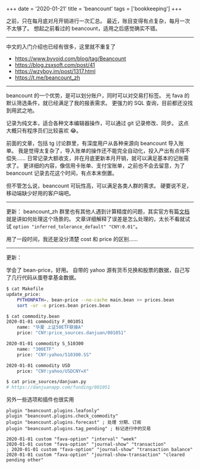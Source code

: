 +++
date = '2020-01-21'
title = 'beancount'
tags = ['bookkeeping']
+++

之前，只在每月底对月开销进行一次汇总。
最近，账目变得有点复杂，每月一次不太够了。
想起之前看过的 beancount，适用之后感觉确实不错。

---

中文的入门介绍也已经有很多，这里就不重复了

- https://www.byvoid.com/blog/tag/Beancount
- https://blog.zsxsoft.com/post/41
- https://wzyboy.im/post/1317.html
- <https://t.me/beancount_zh>

---

beancount 的一个优势，是可以划分账户，同时可以对交易打标签。
光 fava 的默认筛选条件，就已经满足了我的报表需求。
更强力的 SQL 查询，目前都还没找到用武之地。

记录为纯文本，适合各种文本编辑器操作，可以通过 git 记录修改、同步。
这点大概只有程序员们比较喜欢 😂。

前面的文章，包括 tg 讨论群里，有深度用户从各种来源向 beancount 导入账单。
我是觉得太复杂了，导入账单的操作还不能完全自动化，投入产出有点得不偿失……
日常记录大额收支，并在月底更新本月开销，就可以满足基本的记账需求了。
更详细的内容，像信用卡账单、支付宝账单，之前也不会去留意，为了 beancount 记录去花这个时间，有点本末倒置。

但不管怎么说，beancount 可玩性高，可以满足各类人群的需求。
硬要说不足，移动端缺少好用的客户端吧。

---

更新：
beancount_zh 群里也有其他人遇到计算精度的问题，其实官方有篇[文档](http://furius.ca/beancount/doc/tolerances)就是讲如何处理这个场景的。
文章详细解释了误差是怎么处理的，太长不看就试试 `option "inferred_tolerance_default" "CNY:0.01"`。

用了一段时间，我还是没分清楚 cost 和 price 的区别……

---

更新：

学会了 bean-price，好用。
自带的 yahoo 源有货币兑换和股票的数据，自己写了几行代码从蛋卷拿基金数据。

```bash
$ cat Makefile
update_price:
	PYTHONPATH=. bean-price --no-cache main.bean >> prices.bean
	sort -ur -o prices.bean prices.bean

$ cat commodity.bean
2020-01-01 commodity F_001051
    name: "华夏 上证50ETF联接A"
    price: "CNY:price_sources.danjuan/001051"

2020-01-01 commodity S_510300
    name: "300ETF"
    price: "CNY:yahoo/510300.SS"

2020-01-01 commodity USD
    price: "CNY:yahoo/USDCNY=X"

$ cat price_sources/danjuan.py
# https://danjuanapp.com/funding/001051
```

另外一些选项和插件也很实用

```
plugin "beancount.plugins.leafonly"
plugin "beancount.plugins.check_commodity"
plugin "beancount.plugins.forecast" ; 处理 分期、订阅
plugin "beancount.plugins.tag_pending" ; 标记进行中的交易

2020-01-01 custom "fava-option" "interval" "week"
2020-01-01 custom "fava-option" "journal-show" "transaction"
; 2020-01-01 custom "fava-option" "journal-show" "transaction balance"
2020-01-01 custom "fava-option" "journal-show-transaction" "cleared pending other"
```
